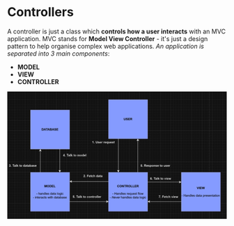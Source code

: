 # Controllers

A controller is just a class which **controls how a user interacts** with an MVC application. MVC stands for **Model View Controller** - it's just a design pattern to help organise complex web applications. *An application is separated into 3 main components*:

- **MODEL**
- **VIEW**
- **CONTROLLER**

![Diagram of MVC](/images/MVC-diagram.png)
